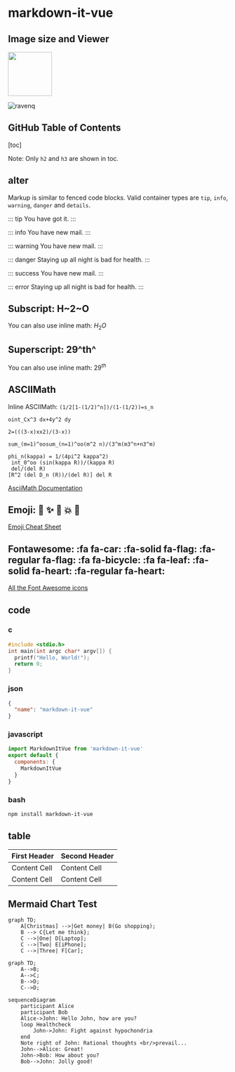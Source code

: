 # markdown-it-vue

## Image size and Viewer

<img src="https://octodex.github.com/images/minion.png" width="100px" />

![ravenq](https://octodex.github.com/images/minion.png)

## GitHub Table of Contents

[toc]

Note: Only `h2` and `h3` are shown in toc.

## alter

Markup is similar to fenced code blocks. Valid container types are `tip`, `info`, `warning`, `danger` and `details`.

::: tip
You have got it.
:::

::: info
You have new mail.
:::

::: warning
You have new mail.
:::

::: danger
Staying up all night is bad for health.
:::

::: success
You have new mail.
:::

::: error
Staying up all night is bad for health.
:::

## Subscript: H~2~O

You can also use inline math: $H_2O$


## Superscript: 29^th^

You can also use inline math: $29^{th}$

## ASCIIMath

Inline ASCIIMath: ``(1/2[1-(1/2)^n])/(1-(1/2))=s_n``

```ASCIIMath
oint_Cx^3 dx+4y^2 dy

2=(((3-x)xx2)/(3-x))

sum_(m=1)^oosum_(n=1)^oo(m^2 n)/(3^m(m3^n+n3^m)
```

```ASCIIMath
phi_n(kappa) = 1/(4pi^2 kappa^2)
 int_0^oo (sin(kappa R))/(kappa R)
 del/(del R)
[R^2 (del D_n (R))/(del R)] del R
```

[AsciiMath Documentation](http://asciimath.org/)

## Emoji: :panda_face: :sparkles: :camel: :boom: :pig:

[Emoji Cheat Sheet](http://www.emoji-cheat-sheet.com/)

## Fontawesome: :fa fa-car: :fa-solid fa-flag: :fa-regular fa-flag: :fa fa-bicycle: :fa fa-leaf: :fa-solid fa-heart: :fa-regular fa-heart:

[All the Font Awesome icons](http://fontawesome.io/icons/)

## code

### c
```c
#include <stdio.h>
int main(int argc char* argv[]) {
  printf("Hello, World!");
  return 0;
}
```

### json

```json
{
  "name": "markdown-it-vue"
}
```

### javascript
```javascript
import MarkdownItVue from 'markdown-it-vue'
export default {
  components: {
    MarkdownItVue
  }
}
```

### bash
```bash
npm install markdown-it-vue
```

## table

| First Header  | Second Header |
| ------------- | ------------- |
| Content Cell  | Content Cell  |
| Content Cell  | Content Cell  |

## Mermaid Chart Test

```mermaid
graph TD;
    A[Christmas] -->|Get money| B(Go shopping);
    B --> C{Let me think};
    C -->|One| D[Laptop];
    C -->|Two| E[iPhone];
    C -->|Three| F[Car];
```

```mermaid
graph TD;
    A-->B;
    A-->C;
    B-->D;
    C-->D;
```

```
sequenceDiagram
    participant Alice
    participant Bob
    Alice->John: Hello John, how are you?
    loop Healthcheck
        John->John: Fight against hypochondria
    end
    Note right of John: Rational thoughts <br/>prevail...
    John-->Alice: Great!
    John->Bob: How about you?
    Bob-->John: Jolly good!
```